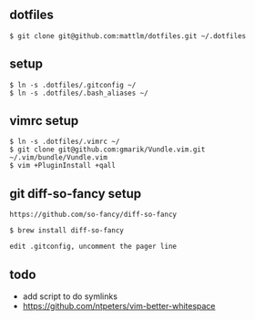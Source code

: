dotfiles
---------

    $ git clone git@github.com:mattlm/dotfiles.git ~/.dotfiles

## setup

    $ ln -s .dotfiles/.gitconfig ~/
    $ ln -s .dotfiles/.bash_aliases ~/

## vimrc setup

    $ ln -s .dotfiles/.vimrc ~/
    $ git clone git@github.com:gmarik/Vundle.vim.git ~/.vim/bundle/Vundle.vim
    $ vim +PluginInstall +qall

## git diff-so-fancy setup

    https://github.com/so-fancy/diff-so-fancy

    $ brew install diff-so-fancy

    edit .gitconfig, uncomment the pager line

## todo
* add script to do symlinks
* https://github.com/ntpeters/vim-better-whitespace
